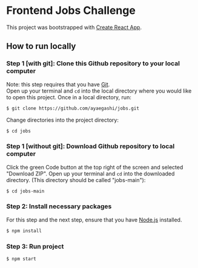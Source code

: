 # Frontend Jobs Challenge

This project was bootstrapped with [Create React App](https://github.com/facebook/create-react-app).

## How to run locally

### Step 1 [with git]: Clone this Github repository to your local computer
Note: this step requires that you have [Git](https://git-scm.com/book/en/v2/Getting-Started-Installing-Git).<br />
Open up your terminal and `cd` into the local directory where you would like to open this project. Once in a local directory, run:
```sh
$ git clone https://github.com/ayaegashi/jobs.git
```

Change directories into the project directory:
```sh
$ cd jobs
```

### Step 1 [without git]: Download Github repository to local computer
Click the green Code button at the top right of the screen and selected "Download ZIP".
Open up your terminal and `cd` into the downloaded directory. (This directory should be called "jobs-main"):
```sh
$ cd jobs-main
```

### Step 2: Install necessary packages
For this step and the next step, ensure that you have [Node.js](https://nodejs.org/en/) installed.
```sh
$ npm install
```

### Step 3: Run project
```sh
$ npm start
```